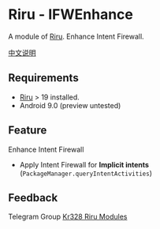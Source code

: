 # Riru - IFWEnhance

A module of [Riru](https://github.com/RikkaApps/Riru). Enhance Intent Firewall.

[中文说明](README_zh.md)

## Requirements

* [Riru](https://github.com/RikkaApps/Riru) > 19 installed.
* Android 9.0 (preview untested)



## Feature

Enhance Intent Firewall

* Apply Intent Firewall for **Implicit intents** (`PackageManager.queryIntentActivities`)



## Feedback

Telegram Group [Kr328 Riru Modules](https://t.me/kr328_riru_modules)
